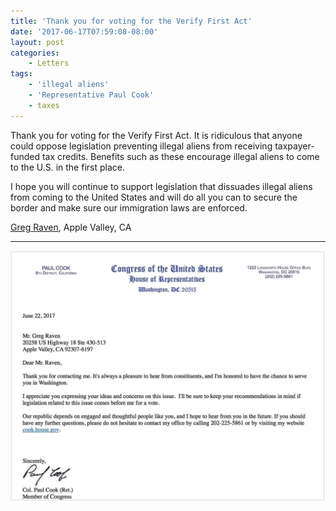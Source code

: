 ```yaml
---
title: 'Thank you for voting for the Verify First Act'
date: '2017-06-17T07:59:08-08:00'
layout: post
categories:
    - Letters
tags:
    - 'illegal aliens'
    - 'Representative Paul Cook'
    - taxes
---
```


Thank you for voting for the Verify First Act. It is ridiculous that anyone could oppose legislation preventing illegal aliens from receiving taxpayer-funded tax credits. Benefits such as these encourage illegal aliens to come to the U.S. in the first place.

I hope you will continue to support legislation that dissuades illegal aliens from coming to the United States and will do all you can to secure the border and make sure our immigration laws are enforced.

[Greg Raven](https://www.gregraven.org), Apple Valley, CA

---

[![response from Paul Cook](/assets/img/2017/06/2017-06-22-paul-cook-letter.jpg)](/assets/img/2017/06/2017-06-22-paul-cook-letter.jpg)